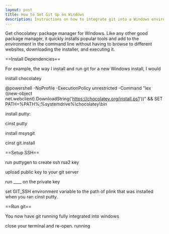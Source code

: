```yaml
---
layout: post
title: How to Set Git Up on Windows
description: Instructions on how to integrate git into a Windows environment
---
```

Get chocolatey: package manager for Windows. Like any other good package manager, it quickly installs popular tools and add to the environment in the command line without having to browse to different websites, downloading the installer, and executing it. 

==Install Dependencies==

For example, the way I install and run git for a new Windows install, I would

install chocolatey

@powershell -NoProfile -ExecutionPolicy unrestricted -Command "iex ((new-object net.webclient).DownloadString('https://chocolatey.org/install.ps1'))" && SET PATH=%PATH%;%systemdrive%\chocolatey\bin

install putty:

cinst putty

install msysgit

cinst git.install

==Setup SSH==

run puttygen to create ssh rsa2 key

upload public key to your git server

run ____ on the private key

set GIT_SSH environment variable to the path of plink that was installed when you ran cinst putty.

==Run git==

You now have git running fully integrated into windows 

close your terminal and re-open. running 

